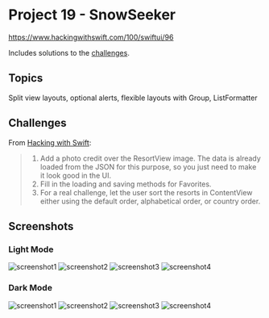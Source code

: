 # Project 19 - SnowSeeker

https://www.hackingwithswift.com/100/swiftui/96

Includes solutions to the [challenges](https://www.hackingwithswift.com/books/ios-swiftui/snowseeker-wrap-up).

## Topics

Split view layouts, optional alerts, flexible layouts with Group, ListFormatter

## Challenges

From [Hacking with Swift](https://www.hackingwithswift.com/books/ios-swiftui/snowseeker-wrap-up):

> 1. Add a photo credit over the ResortView image. The data is already loaded from the JSON for this purpose, so you just need to make it look good in the UI.
> 2. Fill in the loading and saving methods for Favorites.
> 3. For a real challenge, let the user sort the resorts in ContentView either using the default order, alphabetical order, or country order.

## Screenshots

### Light Mode

![screenshot1](screenshots/light_01.png)
![screenshot2](screenshots/light_02.png)
![screenshot3](screenshots/light_03.png)
![screenshot4](screenshots/light_04.png)

### Dark Mode

![screenshot1](screenshots/dark_01.png)
![screenshot2](screenshots/dark_02.png)
![screenshot3](screenshots/dark_03.png)
![screenshot4](screenshots/dark_04.png)
